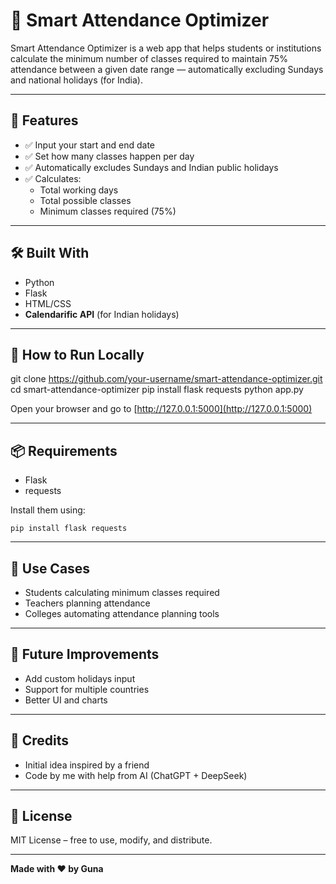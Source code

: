 # 📅 Smart Attendance Optimizer

Smart Attendance Optimizer is a web app that helps students or institutions calculate the minimum number of classes required to maintain 75% attendance between a given date range — automatically excluding Sundays and national holidays (for India).

---

## 🚀 Features

- ✅ Input your start and end date
- ✅ Set how many classes happen per day
- ✅ Automatically excludes Sundays and Indian public holidays
- ✅ Calculates:
  - Total working days
  - Total possible classes
  - Minimum classes required (75%)

---

## 🛠️ Built With

- Python
- Flask
- HTML/CSS
- **Calendarific API** (for Indian holidays)

---

## 🧪 How to Run Locally

git clone https://github.com/your-username/smart-attendance-optimizer.git
cd smart-attendance-optimizer
pip install flask requests
python app.py

Open your browser and go to [http://127.0.0.1:5000](http://127.0.0.1:5000)

---

## 📦 Requirements

- Flask
- requests

Install them using:

```pip install flask requests```

---

## 🎯 Use Cases

- Students calculating minimum classes required
- Teachers planning attendance
- Colleges automating attendance planning tools

---

## 📌 Future Improvements

- Add custom holidays input
- Support for multiple countries
- Better UI and charts

---

## 🙌 Credits

- Initial idea inspired by a friend
- Code by me with help from AI (ChatGPT + DeepSeek)

---

## 📄 License

MIT License – free to use, modify, and distribute.

---

**Made with ❤️ by Guna**

